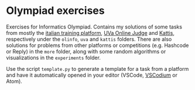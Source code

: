 # Olympiad exercises

Exercises for Informatics Olympiad. Contains my solutions of some tasks from mostly the [italian training platform](https://training.olinfo.it), [UVa Online Judge](https://uva.onlinejudge.org/) and [Kattis](https://open.kattis.com), respectively under the `olinfo`, `uva` and `kattis` folders. There are also solutions for problems from other platforms or competitions (e.g. Hashcode or Reply) in the `more` folder, along with some random algorithms or visualizations in the `experiments` folder.

Use the script `template.py` to generate a template for a task from a platform and have it automatically opened in your editor (VSCode, [VSCodium](https://vscodium.com/) or Atom).
